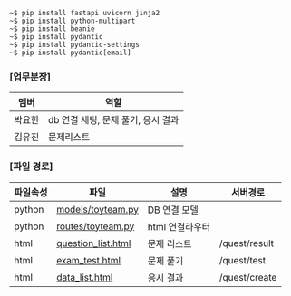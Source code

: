```
~$ pip install fastapi uvicorn jinja2
~$ pip install python-multipart
~$ pip install beanie
~$ pip install pydantic
~$ pip install pydantic-settings
~$ pip install pydantic[email]
```

### [업무분장]
|멤버|역할|
|--|--|
|박요한|db 연결 세팅, 문제 풀기, 응시 결과|
|김유진|문제리스트|

### [파일 경로]
|파일속성|파일|설명|서버경로|
|--|--|--|--|
|python|[models/toyteam.py](models/toyteam.py)|DB 연결 모델||
|python|[routes/toyteam.py](routes/toyteam.py)|html 연결라우터||
|html|[question_list.html](templates/toyteam/question_list.html)|문제 리스트|/quest/result|
|html|[exam_test.html](templates/toyteam/exam_test.html)|문제 풀기|/quest/test|
|html|[data_list.html](templates/toyteam/data_list.html)|응시 결과|/quest/create|